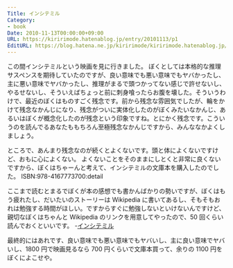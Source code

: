 ```yaml
---
Title: インシテミル
Category:
- book
Date: 2010-11-13T00:00:00+09:00
URL: https://kiririmode.hatenablog.jp/entry/20101113/p1
EditURL: https://blog.hatena.ne.jp/kiririmode/kiririmode.hatenablog.jp/atom/entry/8454420450078211411
---
```



この間インシテミルという映画を見に行きました。
ぼくとしては本格的な推理サスペンスを期待していたのですが、良い意味でも悪い意味でもヤバかったし、主に悪い意味でヤバかったし、推理がまるで頭つかってない感じで許せないし、やるせないし、そういえばちょっと前に刺身喰ったらお腹を壊した。そういうわけで、最近のぼくはものすごく残念です。前から残念な雰囲気でしたが、輪をかけて残念なかんじになり、残念がついに実体化したのがぼくみたいなかんじ、あるいはぼくが概念化したのが残念という印象ですね。とにかく残念です。こういうのを読んでるあなたももちろん至極残念なかんじですから、みんななかよくしましょう。

ところで、あんまり残念なのが続くとよくないです。頭と体によくないですけど、おもに心によくない。
よくないことをそのままにしとくと非常に良くないですから、ぼくはちゃーんと考えて、インシテミルの文庫本を購入したのでした。
ISBN:978-4167773700:detail

ここまで読むとまるでぼくが本の感想でも書かんばかりの勢いですが、ぼくはもう疲れたし、だいたいのストーリーは Wikipedia に書いてあるし、そもそもおれは勉強する時間がほしい。ですからすぐに勉強しないといけないんですけど、親切なぼくはちゃんと Wikipedia のリンクを用意してやったので、50 回くらい読んでおくといいです。
-<a href="http://ja.wikipedia.org/wiki/インシテミル">インシテミル</a>

最終的にはあれです、良い意味でも悪い意味でもヤバいし、主に良い意味でヤバいし、1800 円で映画見るなら 700 円くらいで文庫本買って、余りの 1100 円をぼくによこせや。
